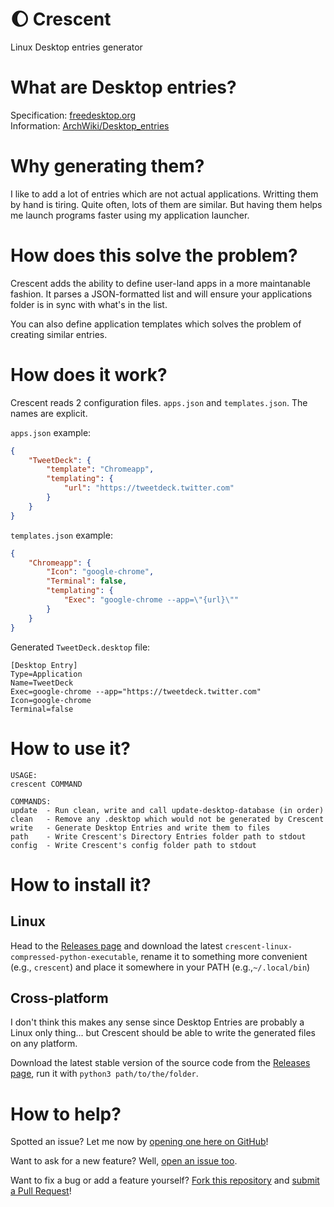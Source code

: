 # :moon: Crescent
Linux Desktop entries generator

# What are Desktop entries?
Specification: [freedesktop.org](https://specifications.freedesktop.org/desktop-entry-spec/desktop-entry-spec-latest.html)  
Information: [ArchWiki/Desktop_entries](https://wiki.archlinux.org/index.php/Desktop_entries)

# Why generating them?
I like to add a lot of entries which are not actual applications. Writting them by hand is tiring. Quite often, lots of them are similar. But having them helps me launch programs faster using my application launcher.

# How does this solve the problem?
Crescent adds the ability to define user-land apps in a more maintanable fashion. It parses a JSON-formatted list and will ensure your applications folder is in sync with what's in the list.

You can also define application templates which solves the problem of creating similar entries.

# How does it work?

Crescent reads 2 configuration files. `apps.json` and `templates.json`. The names are explicit.

`apps.json` example:
```json
{
	"TweetDeck": {
		"template": "Chromeapp",
		"templating": {
			"url": "https://tweetdeck.twitter.com"
		}
	}
}
```
`templates.json` example:
```json
{
	"Chromeapp": {
		"Icon": "google-chrome",
		"Terminal": false,
		"templating": {
			"Exec": "google-chrome --app=\"{url}\""
		}
	}
}
```
Generated `TweetDeck.desktop` file:
```desktop
[Desktop Entry]
Type=Application
Name=TweetDeck
Exec=google-chrome --app="https://tweetdeck.twitter.com"
Icon=google-chrome
Terminal=false
```

# How to use it?

```
USAGE:
crescent COMMAND

COMMANDS:
update  - Run clean, write and call update-desktop-database (in order)
clean   - Remove any .desktop which would not be generated by Crescent
write   - Generate Desktop Entries and write them to files
path    - Write Crescent's Directory Entries folder path to stdout
config  - Write Crescent's config folder path to stdout
```

# How to install it?

## Linux
Head to the [Releases page](releases) and download the latest `crescent-linux-compressed-python-executable`, rename it to something more convenient (e.g., `crescent`) and place it somewhere in your PATH (e.g.,`~/.local/bin`)

## Cross-platform
I don't think this makes any sense since Desktop Entries are probably a Linux only thing... but Crescent should be able to write the generated files on any platform.

Download the latest stable version of the source code from the [Releases page](releases), run it with `python3 path/to/the/folder`.

# How to help?
Spotted an issue? Let me now by [opening one here on GitHub](issues)!

Want to ask for a new feature? Well, [open an issue too](issues).

Want to fix a bug or add a feature yourself? [Fork this repository](fork) and [submit a Pull Request](compare)!
